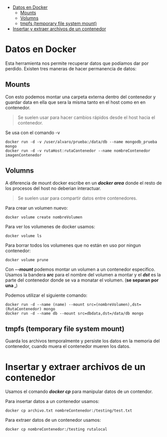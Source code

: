 - [Datos en Docker](#datos-en-docker)
  - [Mounts](#mounts)
  - [Volumns](#volumns)
  - [tmpfs (temporary file system mount)](#tmpfs-temporary-file-system-mount)
- [Insertar y extraer archivos de un contenedor](#insertar-y-extraer-archivos-de-un-contenedor)


# Datos en Docker

Esta herramienta nos permite recuperar datos que podíamos dar por perdido.
Existen tres maneras de hacer permanencia de datos:

## Mounts

Con esto podemos montar una carpeta externa dentro del contenedor y guardar data en ella que sera la misma tanto en el host como en en contenedor.

> Se suelen usar para hacer cambios rápidos desde el host hacia el contenedor.

Se usa con el comando -v

```docker
docker run -d -v /user/alvaro/prueba:/data/db --name mongodb_prueba mongo
docker run -d -v rutaHost:rutaContenedor --name nombreContenedor imagenContenedor
```

## Volumns

A diferencia de mount docker escribe en un ***docker area*** donde el resto de los procesos del host no deberian interactuar.

>Se suelen usar para compartir datos entre contenedores.

Para crear un volumen nuevo:

```docker
docker volume create nombreVolumen
```

Para ver los volumenes de docker usamos:

```docker
docker volume ls
```

Para borrar todos los volumenes que no están en uso por ningun contenedor:

```docker
docker volume prune
```

Con ***--mount*** podemos montar un volumen a un contenedor especifico.
<br>
Usamos la bandera ***src*** para el nombre del volumen a montar y el ***dst*** es la parte del contenedor donde se va a monatar el volumen. (**se separan por una ,**)

Podemos utilizar el siguiente comando:

```docker
docker run -d --name (name) --mount src=(nombreVolumen),dst=(RutaContenedor) mongo
docker run -d --name db --mount src=dbdata,dst=/data/db mongo
```

## tmpfs (temporary file system mount)

Guarda los archivos temporalmente y persiste los datos en la memoria del contenedor, cuando muera el contenedor mueren los datos.

# Insertar y extraer archivos de un contenedor

Usamos el comando ***docker cp*** para manipular datos de un contendor.

Para insertar datos a un contenedor usamos:

```docker
docker cp archivo.txt nombreContenedor:/testing/test.txt
```

Para extraer datos de un contenedor usamos:

```docker
docker cp nombreContenedor:/testing rutalocal
```